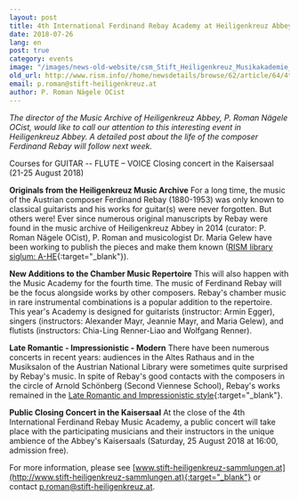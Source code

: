 ```yaml
---
layout: post
title: 4th International Ferdinand Rebay Academy at Heiligenkreuz Abbey (Austria)
date: 2018-07-26
lang: en
post: true
category: events
image: "/images/news-old-website/csm_Stift_Heiligenkreuz_Musikakademie_hl__17_18_Rebay_Ak_4_Plakat_601a46fe6b.jpg"
old_url: http://www.rism.info//home/newsdetails/browse/62/article/64/4th-international-ferdinand-rebay-academy-at-heiligenkreuz-abbey-austria.html
email: p.roman@stift-heiligenkreuz.at
author: P. Roman Nägele OCist
---
```


_The director of the Music Archive of Heiligenkreuz Abbey, P. Roman Nägele OCist, would like to call our attention to this interesting event in Heiligenkreuz Abbey. A detailed post about the life of the composer_ _Ferdinand Rebay will follow next week._

Courses for GUITAR -- FLUTE – VOICE
Closing concert in the Kaisersaal (21-25 August 2018)

**Originals from the Heiligenkreuz Music Archive**
For a long time, the music of the Austrian composer Ferdinand Rebay (1880-1953) was only known to classical guitarists and his works for guitar(s) were never forgotten. But others were! Ever since numerous original manuscripts by Rebay were found in the music archive of Heiligenkreuz Abbey in 2014 (curator: P. Roman Nägele OCist), P. Roman and musicologist Dr. Maria Gelew have been working to publish the pieces and make them known ([RISM library siglum: A-HE](https://opac.rism.info/search?View=rism&siglum=A-HE&Language=en){:target="_blank"}).

**New Additions to the Chamber Music Repertoire**
This will also happen with the Music Academy for the fourth time. The music of Ferdinand Rebay will be the focus alongside works by other composers. Rebay's chamber music in rare instrumental combinations is a popular addition to the repertoire. This year's Academy is designed for guitarists (instructor: Armin Egger), singers (instructors: Alexander Mayr, Jeannie Mayr, and Maria Gelew), and flutists (instructors: Chia-Ling Renner-Liao and Wolfgang Renner).

**Late Romantic - Impressionistic - Modern**
There have been numerous concerts in recent years: audiences in the Altes Rathaus and in the Musiksalon of the Austrian National Library were sometimes quite surprised by Rebay's music. In spite of Rebay's good contacts with the composers in the circle of Arnold Schönberg (Second Viennese School), Rebay's works remained in the [Late Romantic and Impressionistic style](http://www.stift-heiligenkreuz-sammlungen.at/musikarchiv/ferdinand-rebay/hoerbeispiele/){:target="_blank"}.

**Public Closing Concert in the Kaisersaal**
At the close of the 4th International Ferdinand Rebay Music Academy, a public concert will take place with the participating musicians and their instructors in the unique ambience of the Abbey's Kaisersaals (Saturday, 25 August 2018 at 16:00, admission free).

For more information, please see [www.stift-heiligenkreuz-sammlungen.at](http://www.stift-heiligenkreuz-sammlungen.at){:target="_blank"} or contact [p.roman@stift-heiligenkreuz.at](mailto:p.roman@stift-heiligenkreuz.at).

